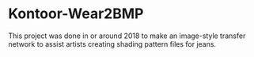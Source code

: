 # Kontoor-Wear2BMP
This project was done in or around 2018 to make an image-style transfer network to assist artists creating shading pattern files for jeans.
